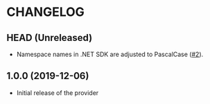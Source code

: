 CHANGELOG
=========

## HEAD (Unreleased)
* Namespace names in .NET SDK are adjusted to PascalCase
([#2](https://github.com/pulumi/pulumi-rabbitmq/pull/2)).

## 1.0.0 (2019-12-06)
* Initial release of the provider

